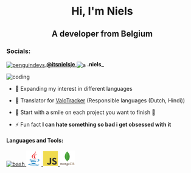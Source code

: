 <h1 align="center">Hi, I'm Niels</h1>
<h2 align="center">A developer from Belgium</h2>

<h3 align="left">Socials:</h3>
<p align="left">
<a href="https://twitter.com/itsnielsje" target="blank"><img align="center" src="https://raw.githubusercontent.com/rahuldkjain/github-profile-readme-generator/master/src/images/icons/Social/twitter.svg" alt="penguindevs" height="30" width="40" /> <b>@itsnielsje</b> </a>
<a target="blank"><img align="center" src="https://raw.githubusercontent.com/rahuldkjain/github-profile-readme-generator/master/src/images/icons/Social/discord.svg" alt="a" height="30" width="40" /> <b>.niels_</b> </a>
</p>

<img aling="right." alt="coding" width="400" src="https://ehhudson.files.wordpress.com/2019/05/catcomputer2.gif?w=584">

- 🔭 Expanding my interest in different languages

- 👯 Translator for [ValoTracker](https://www.valotracker.com) (Responsible languages (Dutch, Hindi))

- 🌻 Start with a smile on each project you want to finish 🙂

- ⚡ Fun fact **I can hate something so bad i get obsessed with it**

<h4 align="left">Languages and Tools:</h4>
<p align="left">
  <a href="https://www.gnu.org/software/bash/" target="_blank" rel="noreferrer">
    <img src="https://www.vectorlogo.zone/logos/gnu_bash/gnu_bash-icon.svg" alt="bash" width="40" height="40"/>
  </a>
  <a href="https://www.java.com" target="_blank" rel="noreferrer">
    <img src="https://raw.githubusercontent.com/devicons/devicon/master/icons/java/java-original.svg" alt="java" width="40" height="40"/>
  </a>
  <a href="https://developer.mozilla.org/en-US/docs/Web/JavaScript" target="_blank" rel="noreferrer">
    <img src="https://raw.githubusercontent.com/devicons/devicon/master/icons/javascript/javascript-original.svg" alt="javascript" width="40" height="40"/>
  </a>
  <a href="https://www.mongodb.com/" target="_blank" rel="noreferrer">
    <img src="https://raw.githubusercontent.com/devicons/devicon/master/icons/mongodb/mongodb-original-wordmark.svg" alt="mongodb" width="40" height="40"/>
  </a>
</p>

